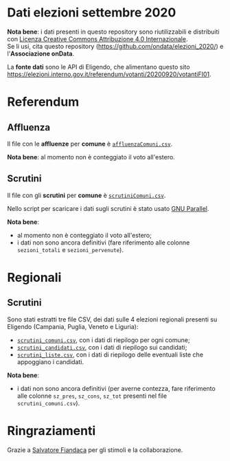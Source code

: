 # Dati elezioni settembre 2020

**Nota bene**: i dati presenti in questo repository sono riutilizzabili e distribuiti con [Licenza Creative Commons Attribuzione 4.0 Internazionale](https://creativecommons.org/licenses/by/4.0/deed.it).<br>
Se li usi, cita questo repository (https://github.com/ondata/elezioni_2020/) e l'**Associazione onData**.

La **fonte dati** sono le API di Eligendo, che alimentano questo sito <https://elezioni.interno.gov.it/referendum/votanti/20200920/votantiFI01>.

# Referendum

## Affluenza

Il file con le **affluenze** per **comune** è [`affluenzaComuni.csv`](https://github.com/ondata/elezioni_2020/raw/master/referendum/output/affluenzaComuni.csv).

**Nota bene**: al momento non è conteggiato il voto all'estero.

## Scrutini

Il file con gli **scrutini** per **comune** è [`scrutiniComuni.csv`](https://github.com/ondata/elezioni_2020/raw/master/referendum/output/scrutiniComuni.csv).

Nello script per scaricare i dati sugli scrutini è stato usato [GNU Parallel](https://www.gnu.org/software/parallel/).

**Nota bene**:

- al momento non è conteggiato il voto all'estero;
- i dati non sono ancora definitivi (fare riferimento alle colonne `sezioni_totali` e `sezioni_pervenute`).

# Regionali

## Scrutini

Sono stati estratti tre file CSV, dei dati sulle 4 elezioni regionali presenti su Eligendo (Campania, Puglia, Veneto e Liguria):

- [`scrutini_comuni.csv`](regionali/output/scrutini_comuni.csv), con i dati di riepilogo per ogni comune;
- [`scrutini_candidati.csv`](regionali/output/scrutini_candidati.csv), con i dati di riepilogo sui candidati;
- [`scrutini_liste.csv`](regionali/output/scrutini_liste.csv), con i dati di riepilogo delle eventuali liste che appoggiano i candidati.

**Nota bene**:

- i dati non sono ancora definitivi (per averne contezza, fare riferimento alle colonne `sz_pres`, `sz_cons`, `sz_tot` presenti nel file `scrutini_comuni.csv`).

# Ringraziamenti

Grazie a [Salvatore Fiandaca](https://twitter.com/totofiandaca) per gli stimoli e la collaborazione.
